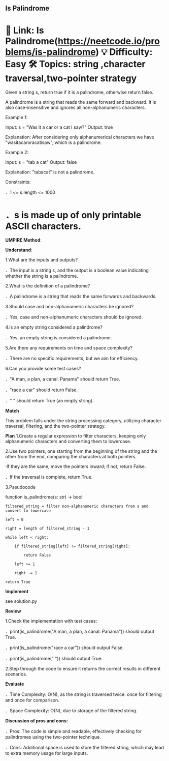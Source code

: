 **Is Palindrome**
-
🔗 Link: Is Palindrome(https://neetcode.io/problems/is-palindrome)
💡 Difficulty: Easy
🛠️ Topics:  string ,character traversal,two-pointer strategy
===========================================================================

Given a string s, return true if it is a palindrome, otherwise return false.

A palindrome is a string that reads the same forward and backward. It is also case-insensitive and ignores all non-alphanumeric characters.

Example 1:

Input: s = "Was it a car or a cat I saw?"
Output: true

Explanation: After considering only alphanumerical characters we have "wasitacaroracatisaw", which is a palindrome.

Example 2:

Input: s = "tab a cat"
Output: false

Explanation: "tabacat" is not a palindrome.

Constraints:

．1 <= s.length <= 1000

．s is made up of only printable ASCII characters.
======================================================================================

**UMPIRE Method**:

**Understand**:

1.What are the inputs and outputs?

．The input is a string s, and the output is a boolean value indicating whether the string is a palindrome.

2.What is the definition of a palindrome?

．A palindrome is a string that reads the same forwards and backwards.

3.Should case and non-alphanumeric characters be ignored?

．Yes, case and non-alphanumeric characters should be ignored.

4.Is an empty string considered a palindrome?

．Yes, an empty string is considered a palindrome.

5.Are there any requirements on time and space complexity?

．There are no specific requirements, but we aim for efficiency.

6.Can you provide some test cases?

．"A man, a plan, a canal: Panama" should return True.

．"race a car" should return False.

．" " should return True (an empty string).

**Match**

This problem falls under the string processing category, utilizing character traversal, filtering, and the two-pointer strategy.

**Plan**
1.Create a regular expression to filter characters, keeping only alphanumeric characters and converting them to lowercase.

2.Use two pointers, one starting from the beginning of the string and the other from the end, comparing the characters at both pointers.

‧If they are the same, move the pointers inward; if not, return False.

．If the traversal is complete, return True.

3.Pseudocode

function is_palindrome(s: str) -> bool:

    filtered_string = filter non-alphanumeric characters from s and convert to lowercase
    
    left = 0
    
    right = length of filtered_string - 1
    
    while left < right:
    
        if filtered_string[left] != filtered_string[right]:
        
            return False
            
        left += 1
        
        right -= 1
        
    return True

**Implement**

see solution.py

**Review**

1.Check the implementation with test cases:

．print(is_palindrome("A man, a plan, a canal: Panama")) should output True.

．print(is_palindrome("race a car")) should output False.

．print(is_palindrome(" ")) should output True.

2.Step through the code to ensure it returns the correct results in different scenarios.

**Evaluate**

．Time Complexity: O(N), as the string is traversed twice: once for filtering and once for comparison.

．Space Complexity: O(N), due to storage of the filtered string.

**Discussion of pros and cons:**

．Pros: The code is simple and readable, effectively checking for palindromes using the two-pointer technique.

．Cons: Additional space is used to store the filtered string, which may lead to extra memory usage for large inputs.
